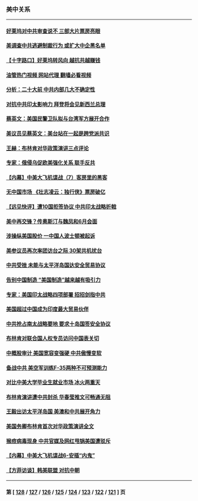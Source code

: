 ### 美中关系
---
#### [好莱坞对中共审查说不 三部大片票房亮眼](../../pages/nf1412576/n13749548.md?06011645) 
#### [美调查中共逃避制裁行为 或扩大中企黑名单](../../pages/nf1412576/n13749587.md?06011645) 
#### [【十字路口】好莱坞转风向 越抗共越赚钱](../../pages/nf1412576/n13749358.md?06011645) 
#### [油管热门视频 网站代理 翻墙必看视频](http://209.222.30.114:81/youtube.html?06011645)
#### [分析：二十大前 中共内部几大不确定性](../../pages/nf1412576/n13748917.md?06011645) 
#### [对抗中共印太影响力 拜登将会见新西兰总理](../../pages/nf1412576/n13749347.md?06011645) 
#### [蔡英文：美国民警卫队拟与台湾军方展开合作](../../pages/nf1412576/n13749309.md?06011645) 
#### [美议员见蔡英文：美台站在一起是跨党派共识](../../pages/nf1412576/n13749207.md?06011645) 
#### [王赫：布林肯对华政策演讲三点评论](../../pages/nf1412576/n13749157.md?06011645) 
#### [专家：俄侵乌促欧美强化关系 联手反共](../../pages/nf1412576/n13749076.md?06011645) 
#### [【内幕】中美大飞机谍战（7）客房里的黑客](../../pages/nf1412576/n13749136.md?06011645) 
#### [无中国市场 《壮志凌云：独行侠》票房破亿](../../pages/nf1412576/n13749033.md?06011645) 
#### [【远见快评】遭10国拒签协议 中共印太战略折戟](../../pages/nf1412576/n13748974.md?06011645) 
#### [美中再交锋？传奥斯汀与魏凤和6月会面](../../pages/nf1412576/n13748846.md?06011645) 
#### [涉操纵美国股价 一中国人波士顿被起诉](../../pages/nf1412576/n13748348.md?06011645) 
#### [美参议员再次率团访台之际 30架共机扰台](../../pages/nf1412576/n13748744.md?06011645) 
#### [中共受挫 未能与太平洋岛国达安全贸易协议](../../pages/nf1412576/n13748631.md?06011645) 
#### [告别中国制造 “美国制造”越来越有吸引力](../../pages/nf1412576/n13748560.md?06011645) 
#### [专家：美国印太战略四项部署 招招剑指中共](../../pages/nf1412576/n13748133.md?06011645) 
#### [美国超过中国成为印度最大贸易伙伴](../../pages/nf1412576/n13748379.md?06011645) 
#### [中共抢占南太战略要地 要求十岛国签安全协议](../../pages/nf1412576/n13748106.md?06011645) 
#### [布林肯对联合国人权专员访问中国表关切](../../pages/nf1412576/n13747144.md?06011645) 
#### [中概股审计 美国宽容变强硬 中共傲慢变软](../../pages/nf1412576/n13747819.md?06011645) 
#### [备战中共 美空军训练F-35两种不可预测能力](../../pages/nf1412576/n13743980.md?06011645) 
#### [对比中美大学毕业生就业市场 冰火两重天](../../pages/nf1412576/n13747528.md?06011645) 
#### [布林肯演讲遭中共封杀 华春莹推文可畅通无阻](../../pages/nf1412576/n13747499.md?06011645) 
#### [王毅出访太平洋岛国 美澳和中共展开角力](../../pages/nf1412576/n13747108.md?06011645) 
#### [美国务卿布林肯首次对华政策演讲全文](../../pages/nf1412576/n13747482.md?06011645) 
#### [猴痘病毒现身 中共官媒及网红甩锅美国遭驳斥](../../pages/nf1412576/n13747230.md?06011645) 
#### [【内幕】中美大飞机谍战6-安插“内鬼”](../../pages/nf1412576/n13747248.md?06011645) 
#### [【方菲访谈】韩美联盟 对抗中朝](../../pages/nf1412576/n13747013.md?06011645) 

---
#### 第 [ [128](./128.md?06011645) / [127](./127.md?06011645) / [126](./126.md?06011645) / [125](./125.md?06011645) / [124](./124.md?06011645) / [123](./123.md?06011645) / [122](./122.md?06011645) / [121](./121.md?06011645) ] 页
